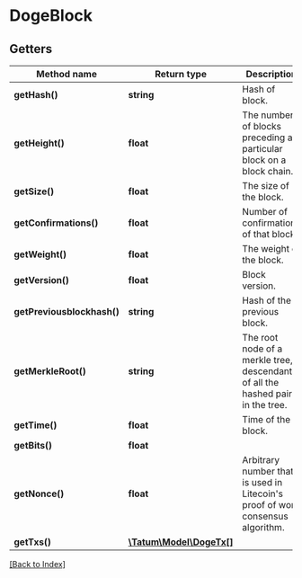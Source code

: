 # DogeBlock

## Getters

Method name | Return type | Description | Notes
------------ | ------------- | ------------- | -------------
**getHash()** | **string** | Hash of block. | [optional]
**getHeight()** | **float** | The number of blocks preceding a particular block on a block chain. | [optional]
**getSize()** | **float** | The size of the block. | [optional]
**getConfirmations()** | **float** | Number of confirmations of that block. | [optional]
**getWeight()** | **float** | The weight of the block. | [optional]
**getVersion()** | **float** | Block version. | [optional]
**getPreviousblockhash()** | **string** | Hash of the previous block. | [optional]
**getMerkleRoot()** | **string** | The root node of a merkle tree, a descendant of all the hashed pairs in the tree. | [optional]
**getTime()** | **float** | Time of the block. | [optional]
**getBits()** | **float** |  | [optional]
**getNonce()** | **float** | Arbitrary number that is used in Litecoin's proof of work consensus algorithm. | [optional]
**getTxs()** | [**\Tatum\Model\DogeTx[]**](DogeTx.md) |  | [optional]

[[Back to Index]](../index.md)
